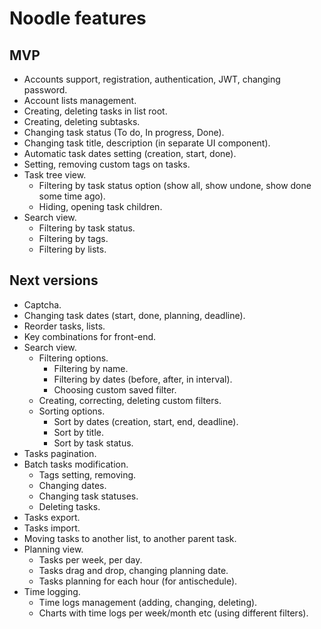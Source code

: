 # Noodle features

## MVP

- Accounts support, registration, authentication, JWT, changing password.
- Account lists management.
- Creating, deleting tasks in list root.
- Creating, deleting subtasks.
- Changing task status (To do, In progress, Done).
- Changing task title, description (in separate UI component).
- Automatic task dates setting (creation, start, done).
- Setting, removing custom tags on tasks.
- Task tree view.
  - Filtering by task status option (show all, show undone, show done some time ago).
  - Hiding, opening task children.
- Search view.
  - Filtering by task status.
  - Filtering by tags.
  - Filtering by lists.


## Next versions

- Captcha.
- Changing task dates (start, done, planning, deadline).
- Reorder tasks, lists.
- Key combinations for front-end.
- Search view.
  - Filtering options.
    - Filtering by name.
    - Filtering by dates (before, after, in interval).
    - Choosing custom saved filter.
  - Creating, correcting, deleting custom filters.
  - Sorting options.
    - Sort by dates (creation, start, end, deadline).
    - Sort by title.
    - Sort by task status.
- Tasks pagination.
- Batch tasks modification.
  - Tags setting, removing.
  - Changing dates.
  - Changing task statuses.
  - Deleting tasks.
- Tasks export.
- Tasks import.
- Moving tasks to another list, to another parent task.
- Planning view.
  - Tasks per week, per day.
  - Tasks drag and drop, changing planning date.
  - Tasks planning for each hour (for antischedule).
- Time logging.
  - Time logs management (adding, changing, deleting).
  - Charts with time logs per week/month etc (using different filters).
